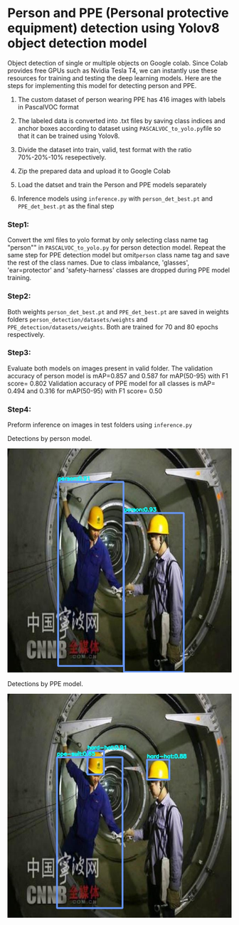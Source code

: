 # Person and PPE (Personal protective equipment) detection using Yolov8 object detection model
Object detection of single or multiple objects on Google colab. Since Colab provides free GPUs such as Nvidia Tesla T4, we can instantly use these resources for training and testing the deep learning models. Here are the steps for implementing this model for detecting person and PPE.

1. The custom dataset of person wearing PPE has 416 images with labels in PascalVOC format

2. The labeled data is converted into .txt files by saving class indices and anchor boxes according to dataset using ```PASCALVOC_to_yolo.py```file so that it can be trained using Yolov8.

3. Divide the dataset into train, valid, test format with the ratio 70%-20%-10% resepectively.

4. Zip the prepared data and upload it to Google Colab

5. Load the datset and train the Person and PPE models separately

6. Inference models using ```inference.py``` with ```person_det_best.pt``` and ```PPE_det_best.pt``` as the final step

### Step1:
Convert the xml files to yolo format by only selecting class name tag "person"" in ```PASCALVOC_to_yolo.py``` for person detection model. Repeat the same step for PPE detection model but omit```person``` class name tag and save the rest of the class names. Due to class imbalance, 'glasses', 'ear=protector' and 'safety-harness' classes are dropped during PPE model training. 

### Step2:
Both weights ```person_det_best.pt``` and ```PPE_det_best.pt``` are saved in weights folders ```person_detection/datasets/weights``` and ```PPE_detection/datasets/weights```. Both are trained for 70 and 80 epochs respectively.

### Step3:
Evaluate both models on images present in valid folder. 
The validation accuracy of person model is mAP=0.857 and 0.587 for mAP(50-95) with F1 score= 0.802
Validation accuracy of PPE model for all classes is mAP= 0.494 and 0.316 for mAP(50-95) with F1 score= 0.50

### Step4:
Preform inference on images in test folders using ```inference.py```

Detections by person model.

![](person_ppe_inference/yolov8/person_detection/005086_jpg.rf.291d5c74bfe28c68bde31b4abff7836d.jpg)

Detections by PPE model.

![](person_ppe_inference/yolov8/ppe_detection/005086_jpg.rf.291d5c74bfe28c68bde31b4abff7836d.jpg)
